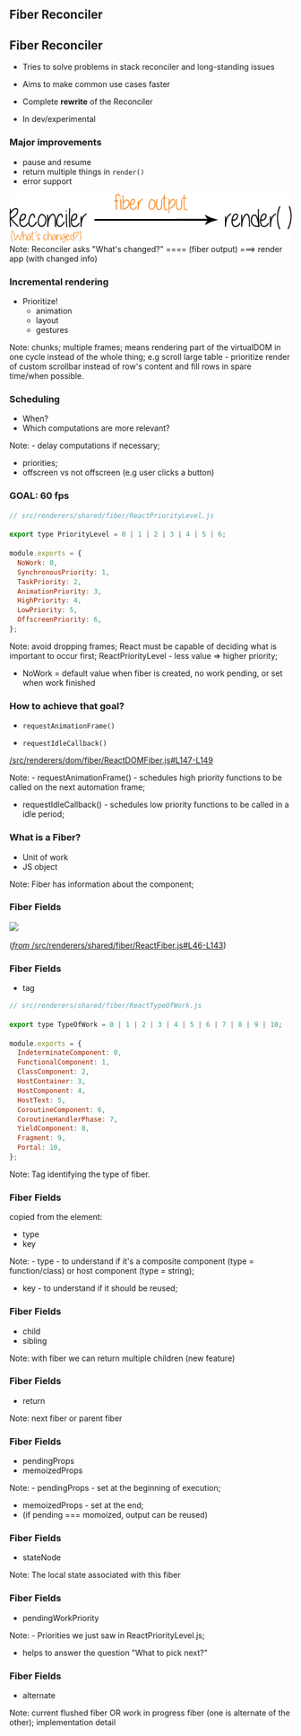 ## Fiber Reconciler


## Fiber Reconciler

- Tries to solve problems in stack reconciler and long-standing issues

- Aims to make common use cases faster

- Complete **rewrite** of the Reconciler

- In dev/experimental


### Major improvements
- pause and resume
- return multiple things in `render()`
- error support


<img src="./slides/images/fiber-reconciler.png" class="common" />
Note: Reconciler asks "What's changed?" ==== (fiber output) ===> render app (with changed info)


### **Incremental** rendering
- Prioritize!
  - animation
  - layout
  - gestures

Note: chunks; multiple frames; means rendering part of the virtualDOM in one cycle instead of the whole thing; e.g scroll large table - prioritize render of custom scrollbar instead of row's content and fill rows in spare time/when possible.


### Scheduling
- When?
- Which computations are more relevant?

Note: - delay computations if necessary;
- priorities;
- offscreen vs not offscreen (e.g user clicks a button)


### GOAL: 60 fps

```js
// src/renderers/shared/fiber/ReactPriorityLevel.js

export type PriorityLevel = 0 | 1 | 2 | 3 | 4 | 5 | 6;

module.exports = {
  NoWork: 0,
  SynchronousPriority: 1,
  TaskPriority: 2,
  AnimationPriority: 3,
  HighPriority: 4,
  LowPriority: 5,
  OffscreenPriority: 6,
};
```

Note: avoid dropping frames; React must be capable of deciding what is important to occur first; ReactPriorityLevel - less value => higher priority;
- NoWork = default value when fiber is created, no work pending, or set when work finished


### How to achieve that goal?
- `requestAnimationFrame()`

- `requestIdleCallback()`

[/src/renderers/dom/fiber/ReactDOMFiber.js#L147-L149](https://github.com/facebook/react/blob/master/src/renderers/dom/fiber/ReactDOMFiber.js#L147-L149)

Note: - requestAnimationFrame() - schedules high priority functions to be called on the next automation frame;
- requestIdleCallback() - schedules low priority functions to be called in a idle period;


### What is a Fiber?
- Unit of work
- JS object

Note: Fiber has information about the component;


### Fiber Fields

<img src="./slides/images/fiber-fields.gif" />

([*from* /src/renderers/shared/fiber/ReactFiber.js#L46-L143](https://github.com/facebook/react/blob/master/src/renderers/shared/fiber/ReactFiber.js#L46-L143))


### Fiber Fields
- tag

```js
// src/renderers/shared/fiber/ReactTypeOfWork.js

export type TypeOfWork = 0 | 1 | 2 | 3 | 4 | 5 | 6 | 7 | 8 | 9 | 10;

module.exports = {
  IndeterminateComponent: 0,
  FunctionalComponent: 1,
  ClassComponent: 2,
  HostContainer: 3,
  HostComponent: 4,
  HostText: 5,
  CoroutineComponent: 6,
  CoroutineHandlerPhase: 7,
  YieldComponent: 8,
  Fragment: 9,
  Portal: 10,
};
```

Note: Tag identifying the type of fiber.


### Fiber Fields
copied from the element:
- type
- key

Note: - type - to understand if it's a composite component (type = function/class) or host component (type = string);
- key - to understand if it should be reused;


### Fiber Fields
- child
- sibling

Note: with fiber we can return multiple children (new feature)


### Fiber Fields
- return

Note: next fiber or parent fiber


### Fiber Fields
- pendingProps
- memoizedProps

Note: - pendingProps - set at the beginning of execution;
- memoizedProps - set at the end;
- (if pending === momoized, output can be reused)


### Fiber Fields
- stateNode

Note: The local state associated with this fiber


### Fiber Fields
- pendingWorkPriority

Note: - Priorities we just saw in ReactPriorityLevel.js; 
- helps to answer the question "What to pick next?"


### Fiber Fields
- alternate

Note: current flushed fiber OR work in progress fiber (one is alternate of the other); implementation detail
